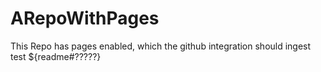 # ARepoWithPages
This Repo has pages enabled, which the github integration should ingest
test
${readme#?????}
